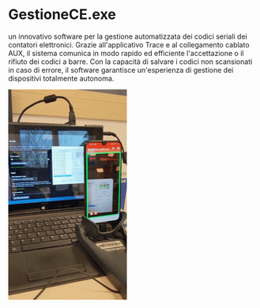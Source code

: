 # GestioneCE.exe
un innovativo software per la gestione automatizzata dei codici seriali dei contatori elettronici. Grazie all'applicativo Trace e al collegamento cablato AUX, il sistema comunica in modo rapido ed efficiente l'accettazione o il rifiuto dei codici a barre. Con la capacità di salvare i codici non scansionati in caso di errore, il software garantisce un'esperienza di gestione dei dispositivi totalmente autonoma.

![Alt Text](https://github.com/Trorker/GestioneCE.exe/blob/main/Example.gif)
